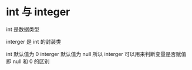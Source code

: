# int 与 integer

int 是数据类型

interger 是 int 的封装类

int 默认值为 0
interger 默认值为 null 所以 interger 可以用来判断变量是否赋值 即 null 和 0 的区别
